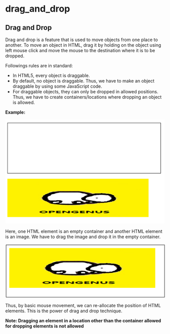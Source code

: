 # drag_and_drop
## Drag and Drop

Drag and drop is a feature that is used to move objects from one place to another.
To move an object in HTML, drag it by holding on the object using left mouse click and move the mouse to the destination where it is to be dropped.

Followings rules are in standard:
* In HTML5, every object is draggable.
* By default, no object is draggable. Thus, we have to make an object draggable by using some JavaScript code.
* For draggable objects, they can only be dropped in allowed positions. Thus, we have to create containers/locations where dropping an object is allowed.

**Example:**

![Before DnD](/img/BeforeDrag.png)

Here, one HTML element is an empty container and another HTML element is an image.
We have to drag the image and drop it in the empty container.

![Drag](/img/AfterDrag.png)

Thus, by basic mouse movement, we can re-allocate the position of HTML elements.
This is the power of drag and drop technique.

**Note: Dragging an element in a location other than the container allowed for dropping elements is not allowed** 
